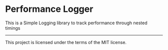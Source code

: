 # Performance Logger

This is a Simple Logging library to track performance through nested timings




---
This project is licensed under the terms of the MIT license.